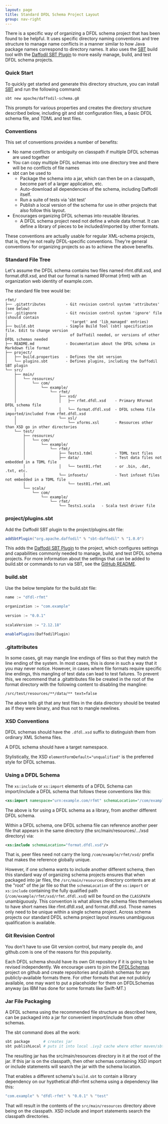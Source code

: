 ```yaml
---
layout: page
title: Standard DFDL Schema Project Layout
group: nav-right
---
```

<!--
{% comment %}
Licensed to the Apache Software Foundation (ASF) under one or more
contributor license agreements.  See the NOTICE file distributed with
this work for additional information regarding copyright ownership.
The ASF licenses this file to you under the Apache License, Version 2.0
(the "License"); you may not use this file except in compliance with
the License.  You may obtain a copy of the License at

http://www.apache.org/licenses/LICENSE-2.0

Unless required by applicable law or agreed to in writing, software
distributed under the License is distributed on an "AS IS" BASIS,
WITHOUT WARRANTIES OR CONDITIONS OF ANY KIND, either express or implied.
See the License for the specific language governing permissions and
limitations under the License.
{% endcomment %}
-->

There is a specific way of organizing a DFDL schema project that has been found
to be helpful. It uses specific directory naming conventions and tree structure
to manage name conflicts in a manner similar to how Java package names
correspond to directory names. It also uses the
[SBT](https://www.scala-sbt.org/) build tool with the [Daffodil SBT Plugin](/sbt)
to more easily manage, build, and test DFDL schema projects.

### Quick Start

To quickly get started and generate this directory structure, you can install
[SBT](https://www.scala-sbt.org/) and run the following command:

```
sbt new apache/daffodil-schema.g8
```

This prompts for various properties and creates the directory structure
described below, including git and sbt configuration files, a basic DFDL schema
file, and TDML and test files.

### Conventions

This set of conventions provides a number of benefits:

* No name conflicts or ambiguity on classpath if multiple DFDL schemas are used
  together
* You can copy multiple DFDL schemas into one directory tree and there will be
  no conflicts of file names
* sbt can be used to
    * Package the schema into a jar, which can then be on a classpath, become
      part of a larger application, etc.
    * Auto-download all dependencies of the schema, including Daffodil itself.
    * Run a suite of tests via 'sbt test'
    * Publish a local version of the schema for use in other projects that also
      follow this layout.
* Encourages organizing DFDL schemas into reusable libraries. 
    * A DFDL schema project need not define a whole data format. It can define
      a library of pieces to be included/imported by other formats.

These conventions are actually usable for regular XML-schema projects, that is,
they're not really DFDL-specific conventions. They're general conventions for
organizing projects so as to achieve the above benefits.

### Standard File Tree

Let's assume the DFDL schema contains two files named rfmt.dfdl.xsd, and
format.dfdl.xsd, and that our format is named RFormat (rfmt) with an
organization web identity of example.com.

The standard file tree would be:

    rfmt/
    ├── .gitattributes         - Git revision control system 'attributes' (see below)
    ├── .gitignore             - Git revision control system 'ignore' file (should contain
    │                            'target' and 'lib_managed' entries)
    ├── build.sbt              - Simple Build Tool (sbt) specification file. Edit to change version
    │                            of Daffodil needed, or versions of other DFDL schemas needed
    ├── README.md              - Documentation about the DFDL schema in Markdown file format
    ├── project/
    │   ├── build.properties   - Defines the sbt version
    │   └── plugins.sbt        - Defines plugins, including the Daffodil SBT plugin
    └── src/
        ├── main/
        │   └── resources/
        │       └── com/
        │           └── example/
        │               └── rfmt/
        │                   ├── xsd/
        │                   │   ├── rfmt.dfdl.xsd    - Primary RFormat DFDL schema file
        │                   │   └── format.dfdl.xsd  - DFDL schema file imported/included from rfmt.dfdl.xsd
        │                   └── xsl/
        │                       └── xforms.xsl       - Resources other than XSD go in other directories
        └── test/
            ├── resources/
            │   └── com/
            │       └── example/
            │           └── rfmt/
            │               ├── Tests1.tdml          - TDML test files
            │               ├── data/                - Test data files not embedded in a TDML file
            │               │   └── test01.rfmt      - or .bin, .dat, .txt, etc.
            │               └── infosets/            - Test infoset files not embedded in a TDML file
            │                   └── test01.rfmt.xml
            └── scala/
                └── com/
                    └── example/
                        └── rfmt/
                            └── Tests1.scala   - Scala test driver file

### project/plugins.sbt

Add the Daffodil SBT plugin to the project/plugins.sbt file:

```scala
addSbtPlugin("org.apache.daffodil" % "sbt-daffodil" % "1.0.0")
```

This adds the [Daffodil SBT Plugin](/sbt) to the project, which configures
settings and capabilities commonly needed to manage, build, and test DFDL schema
projects. For more information about the settings that can be added to build.sbt
or commands to run via SBT, see the [GitHub README](https://github.com/apache/daffodil-sbt/).

### build.sbt

Use the below template for the build.sbt file:

``` scala
name := "dfdl-rfmt"
 
organization := "com.example"
 
version := "0.0.1"
 
scalaVersion := "2.12.18"

enablePlugins(DaffodilPlugin)
```


### .gitattributes

In some cases, git may mangle line endings of files so that they match the line
ending of the system. In most cases, this is done in such a way that it you may
never notice. However, in cases where file formats require specific line
endings, this mangling of test data can lead to test failures. To prevent this,
we recommend that a .gitattributes file be created in the root of the format
directory with the following content to disabling the mangline:

```
/src/test/resources/**/data/** text=false
```
The above tells git that any test files in the data directory should be treated
as if they were binary, and thus not to mangle newlines.

### XSD Conventions

DFDL schemas should have the ``.dfdl.xsd`` suffix to distinguish them from
ordinary XML Schema files.

A DFDL schema should have a target namespace.

Stylistically, the XSD ``elementFormDefault="unqualified"`` is the preferred
style for DFDL schemas.

### Using a DFDL Schema

The ``xs:include`` or ``xs:import`` elements of a DFDL Schema can
import/include a DFDL schema that follows these conventions like this:

``` xml
<xs:import namespace="urn:example.com/rfmt" schemaLocation="/com/example/rfmt/xsd/rfmt.dfdl.xsd"/>
```

The above is for using a DFDL schema as a library, from another different DFDL
schema.

Within a DFDL schema, one DFDL schema file can reference another peer file that
appears in the same directory (the src/main/resources/.../xsd directory) via:

``` xml
<xs:include schemaLocation="format.dfdl.xsd"/>
```

That is, peer files need not carry the long ``/com/example/rfmt/xsd/`` prefix
that makes the reference globally unique.

However, if one schema wants to include another different schema, then this
standard way of organizing schema projects ensures that when packaged into jar
files, the ``/src/main/resources`` directory contents are at the "root" of the
jar file so that the ``schemaLocation`` of the ``xs:import`` or ``xs:include``
containing the fully qualified path (``/com/example/rfmt/xsd/rfmt.dfdl.xsd``)
will be found on the ``CLASSPATH`` unambiguously. This convention is what
allows the schema files themselves to have short names like rfmt.dfdl.xsd, and
format.dfdl.xsd. Those names only need to be unique within a single schema
project. Across schema projects our standard DFDL schema project layout insures
unambiguous qualification is available.

### Git Revision Control

You don't have to use Git version control, but many people do, and github.com
is one of the reasons for this popularity.

Each DFDL schema should have its own Git repository if it is going to be
revised independently. We encourage users to join the
[DFDLSchemas](https://dfdlschemas.github.io/) project on github and create
repositories and publish schemas for any publicly-available formats there. For
other formats that are not publicly available, one may want to put a
placeholder for them on DFDLSchemas anyway (as IBM has done for some formats
like Swift-MT.)

### Jar File Packaging

A DFDL schema using the recommended file structure as described here, can be
packaged into a jar for convenient import/include from other schemas.

The sbt command does all the work:

``` bash
sbt package      # creates jar
sbt publishLocal # puts it into local .ivy2 cache where other maven/sbt will find it.
```

The resulting jar has the src/main/resources directory in it at the root of the
jar. If this jar is on the classpath, then other schemas containing XSD import
or include statements will search the jar with the schema location.

That enables a different schema's ``build.sbt`` to contain a library dependency
on our hypthetical dfdl-rfmt schema using a dependency like this:

``` scala
"com.example" % "dfdl-rfmt" % "0.0.1" % "test"
```

That will result in the contents of the ``src/main/resources`` directory above
being on the classpath. XSD include and import statements search the classpath
directories.
